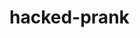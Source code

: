 # hacked-prank<!DOCTYPE html>
<html lang="en">
<head>
<meta charset="UTF-8" />
<meta name="viewport" content="width=device-width, initial-scale=1" />
<title>Security Breach Detected</title>
<style>
  @import url('https://fonts.googleapis.com/css2?family=Source+Code+Pro&display=swap');

  body {
    margin: 0;
    background: #000;
    color: #0f0;
    font-family: 'Source Code Pro', monospace;
    overflow: hidden;
    display: flex;
    flex-direction: column;
    height: 100vh;
  }

  #terminal {
    flex: 1;
    padding: 20px;
    overflow-y: auto;
    white-space: pre-wrap;
    font-size: 1.2em;
  }

  .warning {
    color: red;
    font-weight: bold;
    animation: flash 1s infinite;
  }

  @keyframes flash {
    0%, 50%, 100% {opacity: 1;}
    25%, 75% {opacity: 0;}
  }

  #progress-container {
    width: 80%;
    background: #222;
    margin: 10px auto;
    border-radius: 5px;
    height: 25px;
    overflow: hidden;
    box-shadow: 0 0 5px #0f0 inset;
  }

  #progress-bar {
    height: 100%;
    width: 0%;
    background: linear-gradient(90deg, #f00, #800);
    transition: width 0.2s ease-in-out;
  }

  #countdown {
    text-align: center;
    font-size: 1.5em;
    color: red;
    font-weight: bold;
    margin: 10px 0;
  }
</style>
</head>
<body>

<div id="terminal"></div>

<div id="progress-container">
  <div id="progress-bar"></div>
</div>

<div id="countdown"></div>

<script>
  const terminal = document.getElementById('terminal');
  const progressBar = document.getElementById('progress-bar');
  const countdown = document.getElementById('countdown');

  const lines = [
    "⚠️ SECURITY BREACH DETECTED",
    "Connecting to external hacker network...",
    "Attempting to override firewall...",
    "Firewall override successful!",
    "Accessing secure files...",
    "Extracting password database...",
    "Uploading files to remote server...",
    "Current IP: 192.168.1.101",
    "Location: Unknown",
    "System integrity compromised!",
    "DISCONNECT IMMEDIATELY TO PREVENT DATA LOSS!",
    "Uploading data in progress...",
  ];

  let lineIndex = 0;
  let progress = 0;
  let countdownValue = 15; // seconds for self-destruct countdown

  function appendLine(text, cls = '') {
    const p = document.createElement('p');
    p.textContent = text;
    if (cls) p.classList.add(cls);
    terminal.appendChild(p);
    terminal.scrollTop = terminal.scrollHeight;
  }

  function showLines() {
    if (lineIndex < lines.length) {
      appendLine(lines[lineIndex], lineIndex === 0 || lineIndex === lines.length - 2 ? 'warning' : '');
      lineIndex++;
      setTimeout(showLines, 1500);
    } else {
      startProgressBar();
    }
  }

  function startProgressBar() {
    if (progress < 100) {
      progress += Math.floor(Math.random() * 7) + 3; // progress 3-9%
      if (progress > 100) progress = 100;
      progressBar.style.width = progress + '%';
      if (progress < 100) {
        setTimeout(startProgressBar, 300);
      } else {
        startCountdown();
      }
    }
  }

  function startCountdown() {
    countdown.textContent = `DISCONNECT NOW! Device will self-destruct in ${countdownValue} seconds.`;
    const timer = setInterval(() => {
      countdownValue--;
      if (countdownValue <= 0) {
        clearInterval(timer);
        countdown.textContent = "💥 DEVICE SELF-DESTRUCTED 💥";
        appendLine("All data wiped from system!", 'warning');
        // Optional: flash screen red rapidly
        flashScreen();
      } else {
        countdown.textContent = `DISCONNECT NOW! Device will self-destruct in ${countdownValue} seconds.`;
      }
    }, 1000);
  }

  function flashScreen() {
    let flashes = 0;
    const flashInterval = setInterval(() => {
      document.body.style.background = flashes % 2 === 0 ? 'red' : 'black';
      flashes++;
      if (flashes > 10) {
        clearInterval(flashInterval);
        document.body.style.background = 'black';
      }
    }, 200);
  }

  // Start the animation
  showLines();

</script>

</body>
</html>
